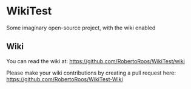# WikiTest

Some imaginary open-source project, with the wiki enabled

## Wiki

You can read the wiki at: https://github.com/RobertoRoos/WikiTest/wiki

Please make your wiki contributions by creating a pull request here: https://github.com/RobertoRoos/WikiTest-Wiki
